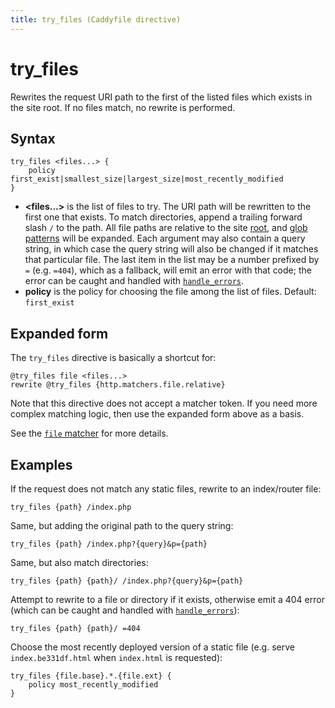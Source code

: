 ```yaml
---
title: try_files (Caddyfile directive)
---
```


# try_files

Rewrites the request URI path to the first of the listed files which exists in the site root. If no files match, no rewrite is performed.


## Syntax

```caddy-d
try_files <files...> {
	policy first_exist|smallest_size|largest_size|most_recently_modified
}
```

- **<files...>** is the list of files to try. The URI path will be rewritten to the first one that exists. To match directories, append a trailing forward slash `/` to the path. All file paths are relative to the site [root](/docs/caddyfile/directives/root), and [glob patterns](https://pkg.go.dev/path/filepath#Match) will be expanded. Each argument may also contain a query string, in which case the query string will also be changed if it matches that particular file. The last item in the list may be a number prefixed by `=` (e.g. `=404`), which as a fallback, will emit an error with that code; the error can be caught and handled with [`handle_errors`](/docs/caddyfile/directives/handle_errors).
- **policy** is the policy for choosing the file among the list of files. Default: `first_exist`


## Expanded form

The `try_files` directive is basically a shortcut for:

```caddy-d
@try_files file <files...>
rewrite @try_files {http.matchers.file.relative}
```

Note that this directive does not accept a matcher token. If you need more complex matching logic, then use the expanded form above as a basis.

See the [`file` matcher](/docs/caddyfile/matchers#file) for more details.


## Examples

If the request does not match any static files, rewrite to an index/router file:

```caddy-d
try_files {path} /index.php
```

Same, but adding the original path to the query string:

```caddy-d
try_files {path} /index.php?{query}&p={path}
```

Same, but also match directories:

```caddy-d
try_files {path} {path}/ /index.php?{query}&p={path}
```

Attempt to rewrite to a file or directory if it exists, otherwise emit a 404 error (which can be caught and handled with [`handle_errors`](/docs/caddyfile/directives/handle_errors)):

```caddy-d
try_files {path} {path}/ =404
```

Choose the most recently deployed version of a static file (e.g. serve `index.be331df.html` when `index.html` is requested):

```caddy-d
try_files {file.base}.*.{file.ext} {
	policy most_recently_modified
}
```
